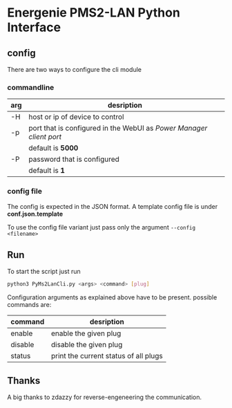 # Energenie PMS2-LAN Python Interface

## config

There are two ways to configure the cli module

### commandline
| arg  | desription                                                          |
| ---- | ------------------------------------------------------------------- |
| -H   | host or ip of device to control                                     |
| -p   | port that is configured in the WebUI as _Power Manager client port_ |
|      | default is **5000**                                                 |
| -P   | password that is configured                                         |
|      | default is **1**                                                    |


### config file 

The config is expected in the JSON format.
A template config file is under __conf.json.template__

To use the config file variant just pass only the argument `--config <filename>`


## Run

To start the script just run
```bash
python3 PyMs2LanCli.py <args> <command> [plug]
```

Configuration arguments as explained above have to be present.
possible commands are:

| command          | desription                             |
| ---------------- | -------------------------------------- |
| enable <plug>    | enable the given plug                  |
| disable <plug>   | disable the given plug                 |
| status           | print the current status of all plugs  |

## Thanks
A big thanks to zdazzy for reverse-engeneering the communication.